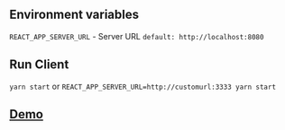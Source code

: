 ## Environment variables

`REACT_APP_SERVER_URL` - Server URL `default: http://localhost:8080`

## Run Client

`yarn start`
or
`REACT_APP_SERVER_URL=http://customurl:3333 yarn start`

## [Demo](http://chat.shintotuna.com/)
